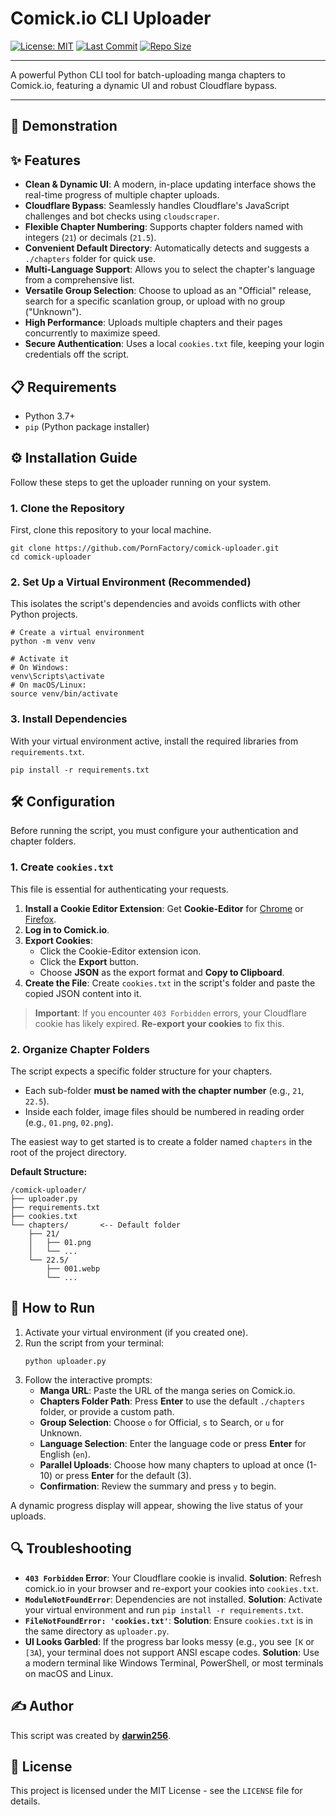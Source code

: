 # Comick.io CLI Uploader

[![License: MIT](https://img.shields.io/github/license/PornFactory/comick-uploader)](https://github.com/PornFactory/comick-uploader/blob/main/LICENSE)
[![Last Commit](https://img.shields.io/github/last-commit/PornFactory/comick-uploader)](https://github.com/PornFactory/comick-uploader/commits/main)
[![Repo Size](https://img.shields.io/github/repo-size/PornFactory/comick-uploader)](https://github.com/PornFactory/comick-uploader)

---

A powerful Python CLI tool for batch-uploading manga chapters to Comick.io, featuring a dynamic UI and robust Cloudflare bypass.

---

## 🎥 Demonstration

<!--
  <<< INSERT YOUR VIDEO/GIF DEMONSTRATION HERE >>>
  You can record your screen using a tool like ScreenToGif or Kap and drag the file here.
  Example:
  
-->

## ✨ Features

-   **Clean & Dynamic UI**: A modern, in-place updating interface shows the real-time progress of multiple chapter uploads.
-   **Cloudflare Bypass**: Seamlessly handles Cloudflare's JavaScript challenges and bot checks using `cloudscraper`.
-   **Flexible Chapter Numbering**: Supports chapter folders named with integers (`21`) or decimals (`21.5`).
-   **Convenient Default Directory**: Automatically detects and suggests a `./chapters` folder for quick use.
-   **Multi-Language Support**: Allows you to select the chapter's language from a comprehensive list.
-   **Versatile Group Selection**: Choose to upload as an "Official" release, search for a specific scanlation group, or upload with no group ("Unknown").
-   **High Performance**: Uploads multiple chapters and their pages concurrently to maximize speed.
-   **Secure Authentication**: Uses a local `cookies.txt` file, keeping your login credentials off the script.

## 📋 Requirements

-   Python 3.7+
-   `pip` (Python package installer)

## ⚙️ Installation Guide

Follow these steps to get the uploader running on your system.

### 1. Clone the Repository

First, clone this repository to your local machine.

```
git clone https://github.com/PornFactory/comick-uploader.git
cd comick-uploader
```

### 2. Set Up a Virtual Environment (Recommended)

This isolates the script's dependencies and avoids conflicts with other Python projects.

```
# Create a virtual environment
python -m venv venv

# Activate it
# On Windows:
venv\Scripts\activate
# On macOS/Linux:
source venv/bin/activate
```

### 3. Install Dependencies

With your virtual environment active, install the required libraries from `requirements.txt`.

```
pip install -r requirements.txt
```

## 🛠️ Configuration

Before running the script, you must configure your authentication and chapter folders.

### 1. Create `cookies.txt`

This file is essential for authenticating your requests.

1.  **Install a Cookie Editor Extension**: Get **Cookie-Editor** for [Chrome](https://chrome.google.com/webstore/detail/cookie-editor/hlkenndednhfkekhgcdicdfddnkalmdm) or [Firefox](https://addons.mozilla.org/en-US/firefox/addon/cookie-editor/).
2.  **Log in to Comick.io**.
3.  **Export Cookies**:
    - Click the Cookie-Editor extension icon.
    - Click the **Export** button.
    - Choose **JSON** as the export format and **Copy to Clipboard**.
4.  **Create the File**: Create `cookies.txt` in the script's folder and paste the copied JSON content into it.

> **Important**: If you encounter `403 Forbidden` errors, your Cloudflare cookie has likely expired. **Re-export your cookies** to fix this.

### 2. Organize Chapter Folders

The script expects a specific folder structure for your chapters.

-   Each sub-folder **must be named with the chapter number** (e.g., `21`, `22.5`).
-   Inside each folder, image files should be numbered in reading order (e.g., `01.png`, `02.png`).

The easiest way to get started is to create a folder named `chapters` in the root of the project directory.

**Default Structure:**
```
/comick-uploader/
├── uploader.py
├── requirements.txt
├── cookies.txt
└── chapters/       <-- Default folder
    ├── 21/
    │   ├── 01.png
    │   └── ...
    └── 22.5/
        ├── 001.webp
        └── ...
```

## 🚀 How to Run

1.  Activate your virtual environment (if you created one).
2.  Run the script from your terminal:
    ```
    python uploader.py
    ```
3.  Follow the interactive prompts:
    -   **Manga URL**: Paste the URL of the manga series on Comick.io.
    -   **Chapters Folder Path**: Press **Enter** to use the default `./chapters` folder, or provide a custom path.
    -   **Group Selection**: Choose `o` for Official, `s` to Search, or `u` for Unknown.
    -   **Language Selection**: Enter the language code or press **Enter** for English (`en`).
    -   **Parallel Uploads**: Choose how many chapters to upload at once (1-10) or press **Enter** for the default (3).
    -   **Confirmation**: Review the summary and press `y` to begin.

A dynamic progress display will appear, showing the live status of your uploads.

## 🔍 Troubleshooting

-   **`403 Forbidden` Error**: Your Cloudflare cookie is invalid. **Solution**: Refresh comick.io in your browser and re-export your cookies into `cookies.txt`.
-   **`ModuleNotFoundError`**: Dependencies are not installed. **Solution**: Activate your virtual environment and run `pip install -r requirements.txt`.
-   **`FileNotFoundError: 'cookies.txt'`**: **Solution**: Ensure `cookies.txt` is in the same directory as `uploader.py`.
-   **UI Looks Garbled**: If the progress bar looks messy (e.g., you see `[K` or `[3A`), your terminal does not support ANSI escape codes. **Solution**: Use a modern terminal like Windows Terminal, PowerShell, or most terminals on macOS and Linux.

## ✍️ Author

This script was created by **[darwin256](https://comick.io/user/b9b6d682-3757-4fd9-9cb6-8e271a727871)**.

## 📄 License

This project is licensed under the MIT License - see the `LICENSE` file for details.
